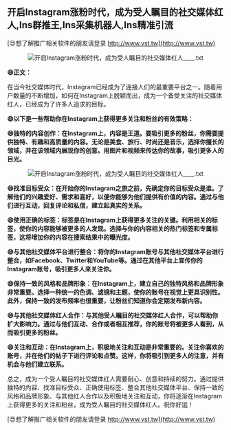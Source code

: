 ## **开启Instagram涨粉时代，成为受人瞩目的社交媒体红人,Ins群推王,Ins采集机器人,Ins精准引流**

[😍想了解推广相关软件的朋友请登录 http://www.vst.tw](http://www.vst.tw)

 <center><img src="https://vst.tw/MP4/tuiguang/png/1.png" alt="开启Instagram涨粉时代，成为受人瞩目的社交媒体红人____.txt"></center>

**😄正文：**

在当今社交媒体时代，Instagram已经成为了连接人们的最重要平台之一。随着用户数量的不断增加，如何在Instagram上脱颖而出，成为一个备受关注的社交媒体红人，已经成为了许多人追求的目标。

**😄以下是一些帮助你在Instagram上获得更多关注和粉丝的有效策略：**

**😄独特的内容创作：在Instagram上，内容是王道。要吸引更多的粉丝，你需要提供独特、有趣和高质量的内容。无论是美食、旅行、时尚还是音乐，选择你擅长的领域，并在该领域内展现你的创意。用图片和视频来传达你的故事，吸引更多人的目光。**

 <center><img src="https://vst.tw/MP4/tuiguang/png/0.png" alt="开启Instagram涨粉时代，成为受人瞩目的社交媒体红人____.txt"></center>

**😄找准目标受众：在开始你的Instagram之旅之前，先确定你的目标受众是谁。了解他们的兴趣爱好、需求和喜好，以便你能够为他们提供有价值的内容。通过与他们进行互动，回复评论和私信，建立起真实的关系。**

**😄使用正确的标签：标签是在Instagram上获得更多关注的关键。利用相关的标签，使你的内容能够被更多的人发现。选择与你的内容相关的热门标签和专属标签，这将增加你的内容在搜索结果中的曝光度。**

**😄与其他社交媒体平台进行整合：将你的Instagram账号与其他社交媒体平台进行整合，如Facebook、Twitter和YouTube等。通过在其他平台上宣传你的Instagram账号，吸引更多人来关注你。**

**😄保持一致的风格和品牌形象：在Instagram上，建立自己的独特风格和品牌形象非常重要。选择一种统一的色调、滤镜和主题，使你的账号在视觉上更具识别性。此外，保持一致的发布频率也很重要，让粉丝们知道你会定期发布新内容。**

**😄与其他社交媒体红人合作：与其他受人瞩目的社交媒体红人合作，可以帮助你扩大影响力。通过与他们互动、合作或者相互推荐，你的账号将被更多人看到，从而吸引更多的粉丝。**

**😄关注和互动：在Instagram上，积极地关注和互动是非常重要的。关注你喜欢的账号，并在他们的帖子下进行评论和点赞。这样，你将吸引到更多人的注意，并有机会与他们建立联系。**

总之，成为一个受人瞩目的社交媒体红人需要耐心、创意和持续的努力。通过提供独特的内容、找准目标受众、正确使用标签、整合其他社交媒体平台、保持一致的风格和品牌形象、与其他红人合作以及积极地关注和互动，你将逐渐在Instagram上获得更多的关注和粉丝，成为受人瞩目的社交媒体红人。祝你好运！

[😍想了解推广相关软件的朋友请登录 http://www.vst.tw](http://www.vst.tw)



